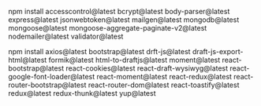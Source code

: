 npm install accesscontrol@latest bcrypt@latest body-parser@latest express@latest jsonwebtoken@latest mailgen@latest mongodb@latest mongoose@latest mongoose-aggregate-paginate-v2@latest nodemailer@latest validator@latest

npm install axios@latest bootstrap@latest drft-js@latest draft-js-export-html@latest formik@latest html-to-draftjs@latest moment@latest react-bootstrap@latest  react-cookies@latest react-draft-wysiwyg@latest react-google-font-loader@latest react-moment@latest react-redux@latest react-router-bootstrap@latest react-router-dom@latest react-toastify@latest redux@latest redux-thunk@latest yup@latest